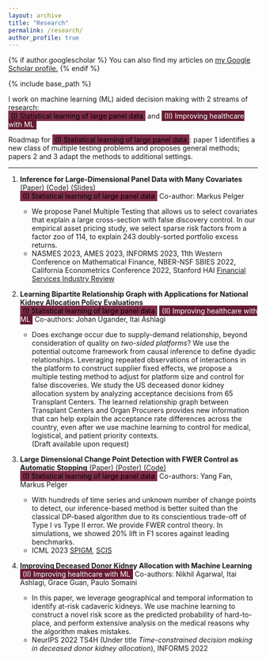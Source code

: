```yaml
---
layout: archive
title: "Research"
permalink: /research/
author_profile: true
---
```


{% if author.googlescholar %}
  You can also find my articles on <u><a href="{{author.googlescholar}}">my Google Scholar profile</a>.</u>
{% endif %}

{% include base_path %}

<!-- Your content here -->

I work on machine learning (ML) aided decision making with 2 streams of research:<br>
<span class="tag-panel-data" style="background-color:   #7F2D48;color: black; padding: 2px 5px;">(I) Statistical learning of large panel data</span> and <span class="tag-healthcare" style="background-color:  #651C32; color: white; padding: 2px 5px;">(II) Improving healthcare with ML</span>

Roadmap for <span class="tag-panel-data" style="background-color:   #7F2D48; color: black; padding: 2px 5px;">(I) Statistical learning of large panel data</span>: paper 1 identifies a new class of multiple testing problems and proposes general methods; papers 2 and 3 adapt the methods to additional settings.

------

1. **Inference for Large-Dimensional Panel Data with Many Covariates** [(Paper)](https://papers.ssrn.com/sol3/papers.cfm?abstract_id=4315891) [(Code)](https://github.com/jiachzou/panel_multiple_testing) [(Slides)](https://drive.google.com/file/d/14fSXYmFJxZBjXuSz0eOscAtF8ggx1ugg/view?usp=share_link) <br>
	<span class="tag-panel-data" style="background-color:  #7F2D48;color: black; padding: 2px 5px;">(I) Statistical learning of large panel data</span>  Co-author: Markus Pelger <br>
    - We propose Panel Multiple Testing that allows us to select covariates that explain a large cross-section with false discovery control. In our empirical asset pricing study, we select sparse risk factors from a factor zoo of 114, to explain 243 doubly-sorted portfolio excess returns. 
    - NASMES 2023, AMES 2023, INFORMS 2023, 11th Western Conference on Mathematical Finance, NBER-NSF SBIES 2022, California Econometrics Conference 2022, Stanford HAI [Financial Services Industry Review](https://hai.stanford.edu/industry-brief-financial-services-and-ai)

2. **Learning Bipartite Relationship Graph with Applications for National Kidney Allocation Policy Evaluations** <br>
    <span class="tag-panel-data" style="background-color:   #7F2D48;color: black; padding: 2px 5px;">(I) Statistical learning of large panel data</span>  <span class="tag-healthcare" style="background-color:  #651C32; color: white; padding: 2px 5px;">(II) Improving healthcare with ML</span> Co-authors: Johan Ugander, Itai Ashlagi <br>
    - Does exchange occur due to supply-demand relationship, beyond consideration of quality on _two-sided platforms_?  We use the potential outcome framework from causal inference to define dyadic relationships. Leveraging repeated observations of interactions in the platform to construct supplier fixed effects, we propose a multiple testing method to adjust for platform size and control for false discoveries. We study the US deceased donor kidney allocation system by analyzing acceptance decisions from 65 Transplant Centers. The learned relationship graph between Transplant Centers and Organ Procurers provides new information that can help explain the acceptance rate differences across the country, even after we use machine learning to control for medical, logistical, and patient priority contexts. <br>
	 (Draft available upon request)

3. **Large Dimensional Change Point Detection with FWER Control as Automatic Stopping** [(Paper)](https://drive.google.com/file/d/15SotyMqpWBUTrwaCpzNGron2F4uz1wdL/view?usp=sharing) [(Poster)](https://drive.google.com/file/d/14xcom92GMaCcFZpjLXblOc4K5FlCr6rP/view?usp=sharing) [(Code)](https://github.com/yfan7/panel_CPD) <br>
	<span class="tag-panel-data" style="background-color:   #7F2D48;color: black; padding: 2px 5px;">(I) Statistical learning of large panel data</span>  Co-authors: Yang Fan, Markus Pelger <br>
    - With hundreds of time series and unknown number of change points to detect, our inference-based method is better suited than the classical DP-based algorithm due to its conscientious trade-off of Type I vs Type II error. We provide FWER control theory. In simulations, we showed 20% lift in F1 scores against leading benchmarks.
    - ICML 2023 [SPIGM](https://spigmworkshop.github.io/), [SCIS](https://sites.google.com/view/scis-workshop-23/accepted-papers?authuser=0)

4. **Improving Deceased Donor Kidney Allocation with Machine Learning**<br>
    <span class="tag-healthcare" style="background-color:  #651C32; color: white; padding: 2px 5px;">(II) Improving healthcare with ML</span> Co-authors: Nikhil Agarwal, Itai Ashlagi, Grace Guan, Paulo Somaini<br>
    - In this paper, we leverage geographical and temporal information to identify at-risk cadaveric kidneys. We use machine learning to construct a novel risk score as the predicted probability of hard-to-place, and perform extensive analysis on the medical reasons why the algorithm makes mistakes.
    - NeurIPS 2022 TS4H (Under title _Time-constrained decision making in deceased donor kidney allocation_), INFORMS 2022

<!-- Linking CSS and JS -->
<link rel="stylesheet" href="{{ '/assets/css/tags_highlight.css' | relative_url }}">
<script src="{{ '/assets/js/tags_highlight.js' | relative_url }}"></script>

